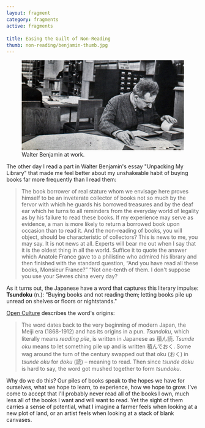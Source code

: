 ```yaml
---
layout: fragment
category: fragments
active: fragments

title: Easing the Guilt of Non-Reading
thumb: non-reading/benjamin-thumb.jpg
---
```


<figure>
	<img src="img/fragments/non-reading/benjamin.jpg">
	<figcaption>Walter Benjamin at work.</figcaption>
</figure>

The other day I read a part in Walter Benjamin's essay "Unpacking My Library" that made me feel better about my unshakeable habit of buying books far more frequently than I read them:

<blockquote>
	<p>The book borrower of real stature whom we envisage here proves himself to be an inveterate collector of books not so much by the fervor with which he guards his borrowed treasures and by the deaf ear which he turns to all reminders from the everyday world of legality as by his failure to read these books. If my experience may serve as evidence, a man is more likely to return a borrowed book upon occasion than to read it. And the non-reading of books, you will object, should be characteristic of collectors? This is news to me, you may say. It is not news at all. Experts will bear me out when I say that it is the oldest thing in all the world. Suffice it to quote the answer which Anatole France gave to a philistine who admired his library and then finished with the standard question, “And you have read all these books, Monsieur France?” “Not one-tenth of them. I don't suppose you use your Sèvres china every day?</p>
</blockquote>

As it turns out, the Japanese have a word that captures this literary impulse: **Tsundoku** (n.): "Buying books and not reading them; letting books pile up unread on shelves or floors or nightstands."

<a href="http://www.openculture.com/2014/07/tsundoku-should-enter-the-english-language.html">Open Culture</a> describes the word's origins:

<blockquote>
	<p>The word dates back to the very beginning of modern Japan, the Meiji era (1868-1912) and has its origins in a pun. <i>Tsundoku</i>, which literally means <i>reading pile</i>, is written in Japanese as 積ん読. <i>Tsunde oku</i> means to let something pile up and is written 積んでおく. Some wag around the turn of the century swapped out that oku (おく) in <i>tsunde oku</i> for <i>doku</i> (読) – meaning to read. Then since <i>tsunde doku</i> is hard to say, the word got mushed together to form <i>tsundoku</i>.</p>
</blockquote>

Why do we do this? Our piles of books speak to the hopes we have for ourselves, what we hope to learn, to experience, how we hope to grow. I've come to accept that I'll probably never read all of the books I own, much less all of the books I want and will want to read. Yet the sight of them carries a sense of potential, what I imagine a farmer feels when looking at a new plot of land, or an artist feels when looking at a stack of blank canvases.